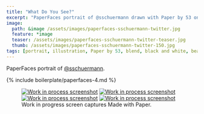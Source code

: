 ```yaml
---
title: "What Do You See?"
excerpt: "PaperFaces portrait of @sschuermann drawn with Paper by 53 on an iPad."
image: 
  path: &image /assets/images/paperfaces-sschuermann-twitter.jpg 
  feature: *image
  teaser: /assets/images/paperfaces-sschuermann-twitter-teaser.jpg
  thumb: /assets/images/paperfaces-sschuermann-twitter-150.jpg
tags: [portrait, illustration, Paper by 53, blend, black and white, beard]
---
```


PaperFaces portrait of [@sschuermann](http://twitter.com/sschuermann).

{% include boilerplate/paperfaces-4.md %}

<figure class="third">
  <a href="{{ site.url }}/assets/images/paperfaces-sschuermann-process-1-lg.jpg"><img src="{{ site.url }}/assets/images/paperfaces-sschuermann-process-1-600.jpg" alt="Work in process screenshot"></a>
  <a href="{{ site.url }}/assets/images/paperfaces-sschuermann-process-2-lg.jpg"><img src="{{ site.url }}/assets/images/paperfaces-sschuermann-process-2-600.jpg" alt="Work in process screenshot"></a>
  <a href="{{ site.url }}/assets/images/paperfaces-sschuermann-process-3-lg.jpg"><img src="{{ site.url }}/assets/images/paperfaces-sschuermann-process-3-600.jpg" alt="Work in process screenshot"></a>
  <a href="{{ site.url }}/assets/images/paperfaces-sschuermann-process-4-lg.jpg"><img src="{{ site.url }}/assets/images/paperfaces-sschuermann-process-4-600.jpg" alt="Work in process screenshot"></a>
  <figcaption>Work in progress screen captures Made with Paper.</figcaption>
</figure>
